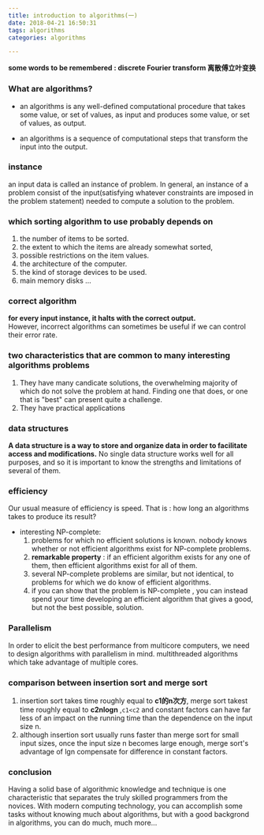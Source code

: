 ```yaml
---
title: introduction to algorithms(一)
date: 2018-04-21 16:50:31
tags: algorithms
categories: algorithms

---
```


**some words to be remembered : discrete Fourier transform 离散傅立叶变换**
### What are algorithms?

- an algorithms is any well-defined computational procedure that takes some value, or set of values, as input and produces some value, or set of values, as output.   

- an algorithms is a sequence of computational steps that transform the input into the output.  

### instance
an input data is called an instance of problem.  In general, an instance of a problem consist of the input(satisfying whatever constraints are imposed in the problem statement) needed to compute a solution to the problem.  

### which sorting algorithm to use probably depends on
1. the number of items to be sorted.
2. the extent to which the items are already somewhat sorted, 
3. possible restrictions on the item values. 
4. the architecture of the computer.
5. the kind of storage devices to be used.
6. main memory disks ...

### correct algorithm
**for every input instance, it halts with the correct output.**  
However, incorrect algorithms can sometimes be useful if we can control their error rate.   

### two characteristics that are common to many interesting algorithms problems 
1. They have many candicate solutions, the overwhelming majority of which do not solve the problem at hand. Finding one that does, or one that is "best" can present quite a challenge.
2. They have practical applications

### data structures
**A data structure is a way to store and organize data in order to facilitate access and modifications.**  No single data structure works well for all purposes, and so it is important to know the strengths and limitations of several of them. 

### efficiency
Our usual measure of efficiency is speed. That is : how long an algorithms takes to produce its result?   

- interesting NP-complete: 
  1. problems for which no efficient solutions is known. nobody knows whether or not efficient algorithms exist for NP-complete problems. 
  2. **remarkable property** : if an efficient algorithm exists for any one of them, then efficient algorithms exist for all of them. 
  3. several NP-complete problems are similar, but not identical, to problems for which we do know of efficient algorithms. 
  4. if you can show that the problem is NP-complete , you can instead spend your time developing an efficient algorithm that gives a good, but not the best possible, solution. 

### Parallelism
In order to elicit the best performance from multicore computers, we need to design algorithms with parallelism in mind.  multithreaded algorithms which take advantage of multiple cores. 

### comparison between insertion sort and merge sort
1. insertion sort takes time roughly equal to **c1的n次方**, merge sort takest time roughly equal to **c2nlogn** ,`c1<c2` and constant factors can have far less of an impact on the running time than the dependence on the input size n. 
2. although insertion sort usually runs faster than merge sort for small input sizes, once the input size n becomes large enough, merge sort's advantage of lgn compensate for difference in constant factors.

### conclusion
Having a solid base of algorithmic knowledge and technique is one characteristic that separates the truly skilled programmers from the novices. With modern computing technology, you can accomplish some tasks without knowing much about algorithms, but with a good backgrond in algorithms, you can do much, much more...
